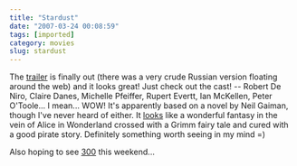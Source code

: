 ```yaml
---
title: "Stardust"
date: "2007-03-24 00:08:59"
tags: [imported]
category: movies
slug: stardust
---
```


The
<a href="http://movies.yahoo.com/feature/stardust.html;_ylt=AgP1ctZ.TL6.yeJ3.WQxoD5fVXcA" title="Stardust">trailer</a>
is finally out (there was a very crude Russian version floating around the web)
and it looks great! Just check out the cast! -- Robert De Niro, Claire Danes,
Michelle Pfeiffer, Rupert Evertt, Ian McKellen, Peter O'Toole... I mean... WOW!
It's apparently based on a novel by Neil Gaiman, though I've never heard of
either. It
<a href="http://www.stardustmovie.com" title="Official site">looks</a> like a
wonderful fantasy in the vein of Alice in Wonderland crossed with a Grimm fairy
tale and cured with a good pirate story. Definitely something worth seeing in my
mind =)

Also hoping to see <a href="http://www.imdb.com/title/tt0416449/">300</a> this
weekend...
